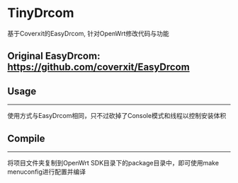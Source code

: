 # TinyDrcom
基于Coverxit的EasyDrcom, 针对OpenWrt修改代码与功能

## Original EasyDrcom: https://github.com/coverxit/EasyDrcom

## Usage
---
使用方式与EasyDrcom相同，只不过砍掉了Console模式和线程以控制安装体积

## Compile
---
将项目文件夹复制到OpenWrt SDK目录下的package目录中，即可使用make menuconfig进行配置并编译

